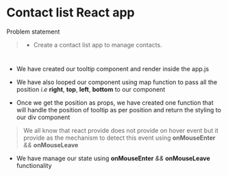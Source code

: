 # Contact list React app

Problem statement

> - Create a contact list app to manage contacts.

#

- We have created our tooltip component and render inside the app.js

- We have also looped our component using map function to pass all the position _i.e_ **right**, **top**, **left**, **bottom** to our component

- Once we get the position as props, we have created one function that will handle the position of tooltip as per position and return the styling to our div component

> We all know that react provide does not provide on hover event but it provide as the mechanism to detect this event using **onMouseEnter** _&&_ **onMouseLeave**

- We have manage our state using **onMouseEnter** _&&_ **onMouseLeave** functionality
